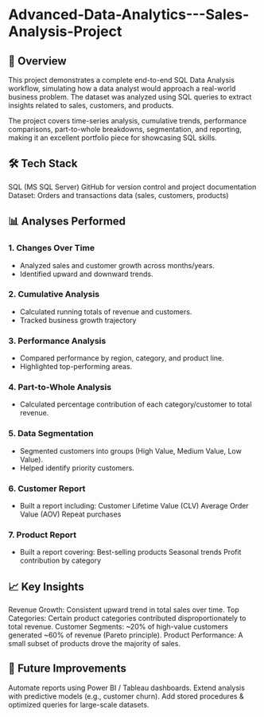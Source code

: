 # Advanced-Data-Analytics---Sales-Analysis-Project

## 📌 Overview
This project demonstrates a complete end-to-end SQL Data Analysis workflow, simulating how a data analyst would approach a real-world business problem.
The dataset was analyzed using SQL queries to extract insights related to sales, customers, and products.

The project covers time-series analysis, cumulative trends, performance comparisons, part-to-whole breakdowns, segmentation, and reporting, making it an excellent portfolio piece for showcasing SQL skills.
## 🛠️ Tech Stack

SQL (MS SQL Server)
GitHub for version control and project documentation
Dataset: Orders and transactions data (sales, customers, products)
## 📊 Analyses Performed
### 1. Changes Over Time
  - Analyzed sales and customer growth across months/years.
  - Identified upward and downward trends.
### 2. Cumulative Analysis
  - Calculated running totals of revenue and customers.
  - Tracked business growth trajectory
### 3. Performance Analysis
  - Compared performance by region, category, and product line.
  - Highlighted top-performing areas.
### 4. Part-to-Whole Analysis
  - Calculated percentage contribution of each category/customer to total revenue.
### 5. Data Segmentation
  - Segmented customers into groups (High Value, Medium Value, Low Value).
  - Helped identify priority customers.
### 6. Customer Report
 - Built a report including:
      Customer Lifetime Value (CLV)
      Average Order Value (AOV)
      Repeat purchases
### 7. Product Report
  - Built a report covering:
      Best-selling products
      Seasonal trends
      Profit contribution by category
## 📈 Key Insights
Revenue Growth: Consistent upward trend in total sales over time.
Top Categories: Certain product categories contributed disproportionately to total revenue.
Customer Segments: ~20% of high-value customers generated ~60% of revenue (Pareto principle).
Product Performance: A small subset of products drove the majority of sales.

## 📌 Future Improvements
Automate reports using Power BI / Tableau dashboards.
Extend analysis with predictive models (e.g., customer churn).
Add stored procedures & optimized queries for large-scale datasets.
